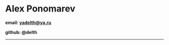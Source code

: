 # Alex Ponomarev #

**email: yadelth@ya.ru**

**github: @delth**

_________________________








